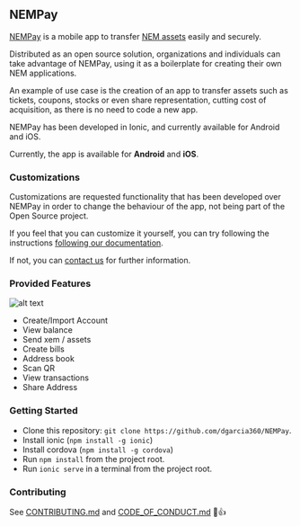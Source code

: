 ## NEMPay

[NEMPay](http://www.blockchaintoken.tech) is a mobile app to transfer [NEM assets](https://blog.nem.io/mosaics-and-namespaces-2/) easily and securely.

Distributed as an open source solution, organizations and individuals can take advantage of NEMPay, using it as a boilerplate for creating their own NEM applications. 

An example of use case is the creation of an app to transfer assets such as tickets, coupons, stocks or even share representation, cutting cost of acquisition, as there is no need to code a new app.

NEMPay has been developed in Ionic, and currently available for Android and iOS.

Currently, the app is available for **Android** and **iOS**.



### Customizations

Customizations are requested functionality that has been developed over NEMPay in order to change the behaviour of the app, not being part of the Open Source project.

If you feel that you can customize it yourself, you can try following the instructions [following our documentation](http://docs.blockchaintoken.tech).

If not, you can [contact us](http://www.blockchaintoken.tech) for further information.

### Provided Features
![alt text](https://cdn-images-1.medium.com/max/1600/1*C8i2x0r16n202cBuxyYUpg.png)

* Create/Import Account
* View balance
* Send xem / assets
* Create bills
* Address book
* Scan QR
* View transactions
* Share Address


### Getting Started
* Clone this repository: `git clone https://github.com/dgarcia360/NEMPay`.
* Install ionic (`npm install -g ionic`)
* Install cordova (`npm install -g cordova`)
* Run `npm install` from the project root.
* Run `ionic serve` in a terminal from the project root.

### Contributing
See [CONTRIBUTING.md](https://github.com/dgarcia360/NEMPay/blob/master/CONTRIBUTING.md) and [CODE_OF_CONDUCT.md](https://github.com/dgarcia360/NEMPay/blob/master/CODE_OF_CONDUCT.md) :tada::+1:
